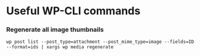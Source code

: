 # Useful WP-CLI commands

### Regenerate all image thumbnails
`wp post list --post_type=attachment --post_mime_type=image --fields=ID --format=ids | xargs wp media regenerate`
